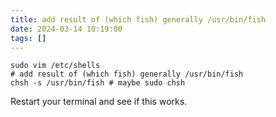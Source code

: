 ```yaml
---
title: add result of (which fish) generally /usr/bin/fish
date: 2024-03-14 10:19:00
tags: []
---
```

```
sudo vim /etc/shells
# add result of (which fish) generally /usr/bin/fish
chsh -s /usr/bin/fish # maybe sudo chsh
```

Restart your terminal and see if this works.

